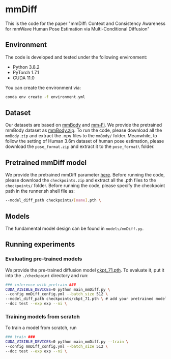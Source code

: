 # mmDiff
This is the code for the paper "mmDiff: Context and Consistency Awareness for mmWave Human Pose Estimation via Multi-Conditional Diffusion"



## Environment

The code is developed and tested under the following environment:

-   Python 3.8.2
-   PyTorch 1.7.1
-   CUDA 11.0

You can create the environment via:

```bash
conda env create -f environment.yml
```

## Dataset
Our datasets are based on [mmBody](https://chen3110.github.io/mmbody/index.html) and [mm-Fi](https://ntu-aiot-lab.github.io/mm-fi). We provide the pretrained mmBody dataset as [mmBody.zip](https://www.dropbox.com/scl/fo/xqs7viqn6bjlolmu0qsjj/h?rlkey=hleuxio64kp43b5yx75lsszow&dl=0). To run the code, please download all the `mmBody.zip` and extract the .npy files to the `mmBody/` folder. Meanwhile, to follow the setting of Human 3.6m dataset of human pose estimation, please download the `pose_format.zip` and extract it to the `pose_format\` folder. 


## Pretrained mmDiff model
We provide the pretrained mmDiff parameter [here](https://www.dropbox.com/scl/fo/xqs7viqn6bjlolmu0qsjj/h?rlkey=hleuxio64kp43b5yx75lsszow&dl=0). Before running the code, please download the `checkpoints.zip` and extract all the .pth files to the `checkpoints/` folder. Before running the code, please specify the checkpoint path in the runner.sh shell file as: 
```bash
--model_diff_path checkpoints/[name].pth \
```
## Models
The fundamental model design can be found in `models/mmDiff.py`.


## Running experiments
### Evaluating pre-trained models

We provide the pre-trained diffusion model [ckpt_71.pth](https://www.dropbox.com/scl/fo/xqs7viqn6bjlolmu0qsjj/h?rlkey=hleuxio64kp43b5yx75lsszow&dl=0). To evaluate it, put it into the `./checkpoint` directory and run:

```bash
### inference with pretrain ###
CUDA_VISIBLE_DEVICES=0 python main_mmDiff.py \
--config mmDiff_config.yml --batch_size 512 \
--model_diff_path checkpoints/ckpt_71.pth \ # add your pretrained model
--doc test --exp exp --ni \
```

### Training models from scratch
To train a model from scratch, run

```bash
### train ###
CUDA_VISIBLE_DEVICES=0 python main_mmDiff.py --train \
--config mmDiff_config.yml --batch_size 512 \
--doc test --exp exp --ni \
```
